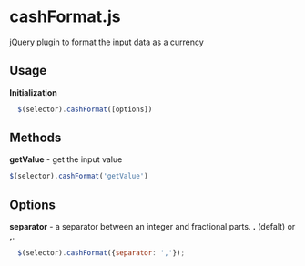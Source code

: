 # cashFormat.js

jQuery plugin to format the input data as a currency

## Usage 

**Initialization**
```js
  $(selector).cashFormat([options])
```

## Methods

**getValue** - get the input value  
```js
$(selector).cashFormat('getValue')
```

## Options

**separator** - a separator between an integer and fractional parts. **.** (defalt) or **,**.
  
```js
  $(selector).cashFormat({separator: ','});
```
